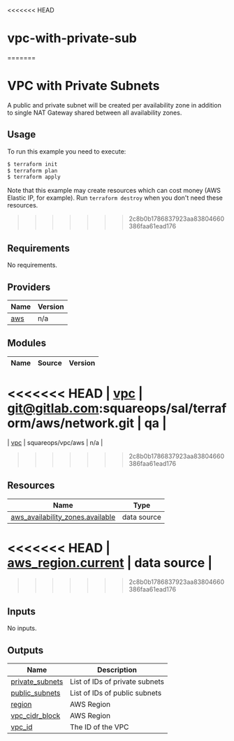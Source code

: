 <<<<<<< HEAD
# vpc-with-private-sub
=======
# VPC with Private Subnets


A public and private subnet will be created per availability zone in addition to single NAT Gateway shared between all availability zones.

## Usage

To run this example you need to execute:

```bash
$ terraform init
$ terraform plan
$ terraform apply
```

Note that this example may create resources which can cost money (AWS Elastic IP, for example). Run `terraform destroy` when you don't need these resources.

>>>>>>> 2c8b0b1786837923aa83804660386faa61ead176

<!-- BEGINNING OF PRE-COMMIT-TERRAFORM DOCS HOOK -->
## Requirements

No requirements.

## Providers

| Name | Version |
|------|---------|
| <a name="provider_aws"></a> [aws](#provider\_aws) | n/a |

## Modules

| Name | Source | Version |
|------|--------|---------|
<<<<<<< HEAD
| <a name="module_vpc"></a> [vpc](#module\_vpc) | git@gitlab.com:squareops/sal/terraform/aws/network.git | qa |
=======
| <a name="module_vpc"></a> [vpc](#module\_vpc) | squareops/vpc/aws | n/a |
>>>>>>> 2c8b0b1786837923aa83804660386faa61ead176

## Resources

| Name | Type |
|------|------|
| [aws_availability_zones.available](https://registry.terraform.io/providers/hashicorp/aws/latest/docs/data-sources/availability_zones) | data source |
<<<<<<< HEAD
| [aws_region.current](https://registry.terraform.io/providers/hashicorp/aws/latest/docs/data-sources/region) | data source |
=======
>>>>>>> 2c8b0b1786837923aa83804660386faa61ead176

## Inputs

No inputs.

## Outputs

| Name | Description |
|------|-------------|
| <a name="output_private_subnets"></a> [private\_subnets](#output\_private\_subnets) | List of IDs of private subnets |
| <a name="output_public_subnets"></a> [public\_subnets](#output\_public\_subnets) | List of IDs of public subnets |
| <a name="output_region"></a> [region](#output\_region) | AWS Region |
| <a name="output_vpc_cidr_block"></a> [vpc\_cidr\_block](#output\_vpc\_cidr\_block) | AWS Region |
| <a name="output_vpc_id"></a> [vpc\_id](#output\_vpc\_id) | The ID of the VPC |
<!-- END OF PRE-COMMIT-TERRAFORM DOCS HOOK -->
